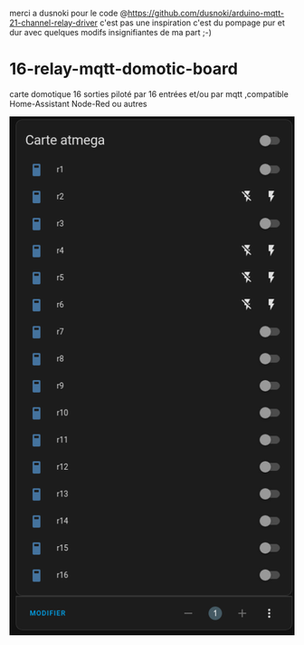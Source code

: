 merci a dusnoki pour le code @https://github.com/dusnoki/arduino-mqtt-21-channel-relay-driver
c'est pas une inspiration c'est du pompage pur et dur avec quelques modifs insignifiantes de ma part ;-)

# 16-relay-mqtt-domotic-board
carte domotique 16 sorties piloté par 16 entrées et/ou par mqtt ,compatible Home-Assistant Node-Red ou autres


![Texte alternatif](Capture-20231004195541-507x921.png "https://github.com/supperdd/16-relay-mqtt-domotic-board/blob/main/")
